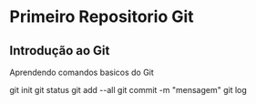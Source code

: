 # Primeiro Repositorio Git
## Introdução ao Git
Aprendendo comandos basicos do Git

git init
git status
git add --all
git commit -m "mensagem"
git log
